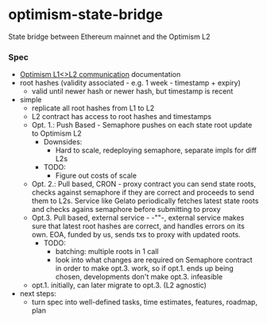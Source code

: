 # optimism-state-bridge
State bridge between Ethereum mainnet and the Optimism L2

### Spec
- [Optimism L1\<\>L2 communication](https://community.optimism.io/docs/developers/bridge/messaging/) documentation
- root hashes (validity associated - e.g. 1 week - timestamp + expiry)
    - valid until newer hash or newer hash, but timestamp is recent
- simple
    - replicate all root hashes from L1 to L2
    - L2 contract has access to root hashes and timestamps
    - Opt. 1.: Push Based - Semaphore pushes on each state root update to Optimism L2
        -  Downsides:
            -  Hard to scale, redeploying semaphore, separate impls for diff L2s
        -  TODO:
            -  Figure out costs of scale
    - Opt. 2.: Pull based, CRON - proxy contract you can send state roots, checks against semaphore if they are correct and proceeds to send them to L2s. Service like Gelato periodically fetches latest state roots and checks agains semaphore before submitting to proxy
    - Opt.3. Pull based, external service - -""-, external service makes sure that latest root hashes are correct, and handles errors on its own. EOA, funded by us, sends txs to proxy with updated roots.
        - TODO:
            - batching: multiple roots in 1 call
            - look into what changes are required on Semaphore contract in order to make opt.3. work, so if opt.1. ends up being chosen, developments don't make opt.3. infeasible
    - opt.1. initially, can later migrate to opt.3. (L2 agnostic)
- next steps:
    - turn spec into well-defined tasks, time estimates, features, roadmap, plan
